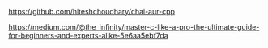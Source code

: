 https://github.com/hiteshchoudhary/chai-aur-cpp

https://medium.com/@the_infinity/master-c-like-a-pro-the-ultimate-guide-for-beginners-and-experts-alike-5e6aa5ebf7da
